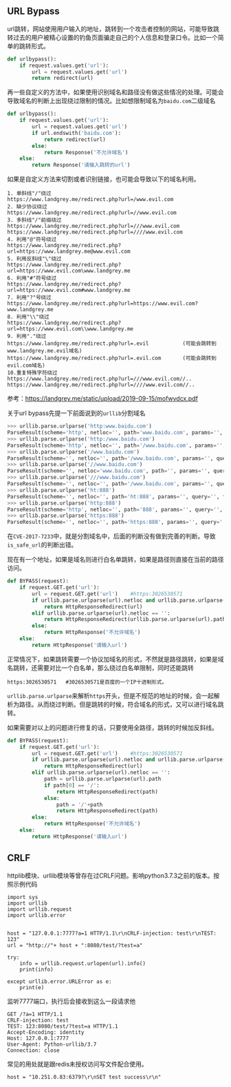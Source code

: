 ## URL Bypass

url跳转，网站使用用户输入的地址，跳转到一个攻击者控制的网站，可能导致跳转过去的用户被精心设置的钓鱼页面骗走自己的个人信息和登录口令。比如一个简单的跳转形式。

```python
def urlbypass():
    if request.values.get('url'):
        url = request.values.get('url')
        return redirect(url)
```

再一些自定义的方法中，如果使用识别域名和路径没有做这些情况的处理。可能会导致域名的判断上出现绕过限制的情况。比如想限制域名为`baidu.com`二级域名

```python
def urlbypass():
    if request.values.get('url'):
        url = request.values.get('url')
        if url.endswith('baidu.com'):
            return redirect(url)
        else:
            return Response('不允许域名')
    else:
        return Response('请输入跳转的url')
```

如果是自定义方法来切割或者识别链接，也可能会导致以下的域名利用。

```
1. 单斜线"/"绕过
https://www.landgrey.me/redirect.php?url=/www.evil.com
2. 缺少协议绕过
https://www.landgrey.me/redirect.php?url=//www.evil.com
3. 多斜线"/"前缀绕过
https://www.landgrey.me/redirect.php?url=///www.evil.com
https://www.landgrey.me/redirect.php?url=////www.evil.com
4. 利用"@"符号绕过
https://www.landgrey.me/redirect.php?url=https://www.landgrey.me@www.evil.com
5. 利用反斜线"\"绕过
https://www.landgrey.me/redirect.php?url=https://www.evil.com\www.landgrey.me
6. 利用"#"符号绕过
https://www.landgrey.me/redirect.php?url=https://www.evil.com#www.landgrey.me
7. 利用"?"号绕过
https://www.landgrey.me/redirect.php?url=https://www.evil.com?www.landgrey.me
8. 利用"\\"绕过
https://www.landgrey.me/redirect.php?url=https://www.evil.com\\www.landgrey.me
9. 利用"."绕过
https://www.landgrey.me/redirect.php?url=.evil           (可能会跳转到www.landgrey.me.evil域名)
https://www.landgrey.me/redirect.php?url=.evil.com       (可能会跳转到evil.com域名)
10.重复特殊字符绕过
https://www.landgrey.me/redirect.php?url=///www.evil.com//..
https://www.landgrey.me/redirect.php?url=////www.evil.com//..
```

参考：https://landgrey.me/static/upload/2019-09-15/mofwvdcx.pdf

关于url bypass先提一下前面说到的`urllib`分割域名

```python
>>> urllib.parse.urlparse('http:www.baidu.com')
ParseResult(scheme='http', netloc='', path='www.baidu.com', params='', query='', fragment='')
>>> urllib.parse.urlparse('http:/www.baidu.com')
ParseResult(scheme='http', netloc='', path='/www.baidu.com', params='', query='', fragment='')
>>> urllib.parse.urlparse('/www.baidu.com')
ParseResult(scheme='', netloc='', path='/www.baidu.com', params='', query='', fragment='')
>>> urllib.parse.urlparse('//www.baidu.com')
ParseResult(scheme='', netloc='www.baidu.com', path='', params='', query='', fragment='')
>>> urllib.parse.urlparse('///www.baidu.com')
ParseResult(scheme='', netloc='', path='/www.baidu.com', params='', query='', fragment='')
>>> urllib.parse.urlparse('ht:888')
ParseResult(scheme='', netloc='', path='ht:888', params='', query='', fragment='')
>>> urllib.parse.urlparse('http:888')
ParseResult(scheme='http', netloc='', path='888', params='', query='', fragment='')
>>> urllib.parse.urlparse('https:888')
ParseResult(scheme='', netloc='', path='https:888', params='', query='', fragment='')
```

在`CVE-2017-7233`中，就是分割域名中，后面的判断没有做到完善的判断。导致`is_safe_url`的判断出错。

现在有一个地址，如果是域名则进行白名单跳转，如果是路径则直接在当前的路径访问。

```python
def BYPASS(request):
    if request.GET.get('url'):
        url = request.GET.get('url')    #https:3026530571
        if urllib.parse.urlparse(url).netloc and urllib.parse.urlparse(url).netloc in set_url:
            return HttpResponseRedirect(url)
        elif urllib.parse.urlparse(url).netloc == '':
            return HttpResponseRedirect(urllib.parse.urlparse(url).path)
        else:
            return HttpResponse('不允许域名')
    else:
        return HttpResponse('请输入url')
```

正常情况下，如果跳转需要一个协议加域名的形式，不然就是路径跳转，如果是域名跳转，还需要对比一个白名单，那么绕过白名单限制，同时还能跳转

```
https:3026530571   #3026530571是百度的一个IP十进制形式。
```

`urllib.parse.urlparse`来解析`https`开头，但是不规范的地址的时候，会一起解析为路径。从而绕过判断。但是跳转的时候，符合域名的形式，又可以进行域名跳转。

如果需要对以上的问题进行修复的话，只要使用全路径，跳转的时候加反斜线。

```python
def BYPASS(request):
    if request.GET.get('url'):
        url = request.GET.get('url')    #https:3026530571
        if urllib.parse.urlparse(url).netloc and urllib.parse.urlparse(url).netloc in set_url:
            return HttpResponseRedirect(url)
        elif urllib.parse.urlparse(url).netloc == '':
            path = urllib.parse.urlparse(url).path
            if path[0] == '/':
                return HttpResponseRedirect(path)
            else:
                path = '/'+path
                return HttpResponseRedirect(path)
        else:
            return HttpResponse('不允许域名')
    else:
        return HttpResponse('请输入url')
```

## CRLF

httplib模块、urllib模块等曾存在过CRLF问题。影响python3.7.3之前的版本。按照示例代码

```
import sys
import urllib
import urllib.request
import urllib.error


host = "127.0.0.1:7777?a=1 HTTP/1.1\r\nCRLF-injection: test\r\nTEST: 123"
url = "http://"+ host + ":8080/test/?test=a"

try:
    info = urllib.request.urlopen(url).info()
    print(info)

except urllib.error.URLError as e:
    print(e)
```

监听7777端口，执行后会接收到这么一段请求他

```
GET /?a=1 HTTP/1.1
CRLF-injection: test
TEST: 123:8080/test/?test=a HTTP/1.1
Accept-Encoding: identity
Host: 127.0.0.1:7777
User-Agent: Python-urllib/3.7
Connection: close
```

常见的用处就是跟redis未授权访问写文件配合使用。

```
host = "10.251.0.83:6379?\r\nSET test success\r\n"
```



